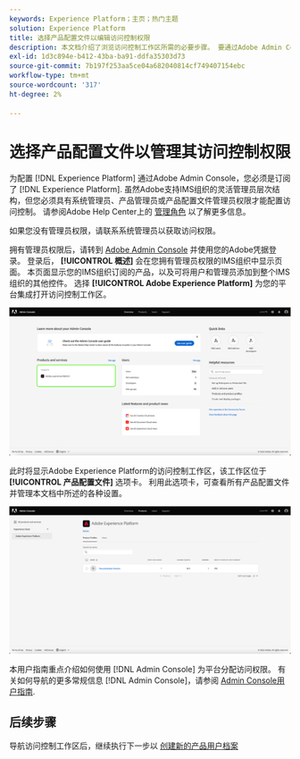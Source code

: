 ```yaml
---
keywords: Experience Platform；主页；热门主题
solution: Experience Platform
title: 选择产品配置文件以编辑访问控制权限
description: 本文档介绍了浏览访问控制工作区所需的必要步骤。 要通过Adobe Admin Console配置Experience Platform的访问控制，您必须是订阅了Experience Platform的IMS组织的管理员。
exl-id: 1d3c894e-b412-43ba-ba91-ddfa35303d73
source-git-commit: 7b197f253aa5ce04a682040814cf749407154ebc
workflow-type: tm+mt
source-wordcount: '317'
ht-degree: 2%

---
```


# 选择产品配置文件以管理其访问控制权限

为配置 [!DNL Experience Platform] 通过Adobe Admin Console，您必须是订阅了 [!DNL Experience Platform]. 虽然Adobe支持IMS组织的灵活管理员层次结构，但您必须具有系统管理员、产品管理员或产品配置文件管理员权限才能配置访问控制。 请参阅Adobe Help Center上的 [管理角色](https://helpx.adobe.com/enterprise/using/admin-roles.html) 以了解更多信息。

如果您没有管理员权限，请联系系统管理员以获取访问权限。

拥有管理员权限后，请转到 [Adobe Admin Console](https://adminconsole.adobe.com) 并使用您的Adobe凭据登录。 登录后， **[!UICONTROL 概述]** 会在您拥有管理员权限的IMS组织中显示页面。 本页面显示您的IMS组织订阅的产品，以及可将用户和管理员添加到整个IMS组织的其他控件。 选择 **[!UICONTROL Adobe Experience Platform]** 为您的平台集成打开访问控制工作区。

![select-product](../images/select-product.png)

此时将显示Adobe Experience Platform的访问控制工作区，该工作区位于 **[!UICONTROL 产品配置文件]** 选项卡。 利用此选项卡，可查看所有产品配置文件并管理本文档中所述的各种设置。

![select-product-profile](../images/select-product-profile.png)

本用户指南重点介绍如何使用 [!DNL Admin Console] 为平台分配访问权限。 有关如何导航的更多常规信息 [!DNL Admin Console]，请参阅 [Admin Console用户指南](https://helpx.adobe.com/cn/enterprise/using/admin-console.html).

## 后续步骤

导航访问控制工作区后，继续执行下一步以 [创建新的产品用户档案](create-profile.md)
